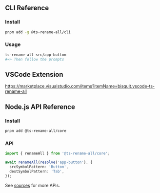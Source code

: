 ## CLI Reference

### Install

```sh
pnpm add -g @ts-rename-all/cli
```

### Usage

```sh
ts-rename-all src/app-button
#=> Then follow the prompts
```

## VSCode Extension

https://marketplace.visualstudio.com/items?itemName=bisquit.vscode-ts-rename-all

## Node.js API Reference

### Install

```sh
pnpm add @ts-rename-all/core
```

### API

```ts
import { renameAll } from '@ts-rename-all/core';

await renameAll(resolve('app-button'), {
  srcSymbolPattern: 'Button',
  destSymbolPattern: 'Tab',
});
```

See [sources](https://github.com/bisquit/ts-rename-all/tree/main/packages/core) for more APIs.
